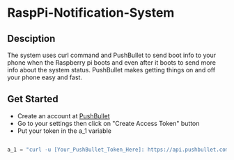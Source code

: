# RaspPi-Notification-System

## Desciption
The system uses curl command and PushBullet to send boot info to your phone when the Raspberry pi boots and even after it boots to send more info about the system status. PushBullet makes getting things on and off your phone easy and fast.

## Get Started
* Create an account at [PushBullet](https://www.pushbullet.com/)
* Go to your settings then click on "Create Access Token" button
* Put your token in the a_1 variable

```Python

a_1 = "curl -u [Your_PushBullet_Token_Here]: https://api.pushbullet.com/v2/pushes -d type=note -d title='Raspberry Pi' -d body='"

```
